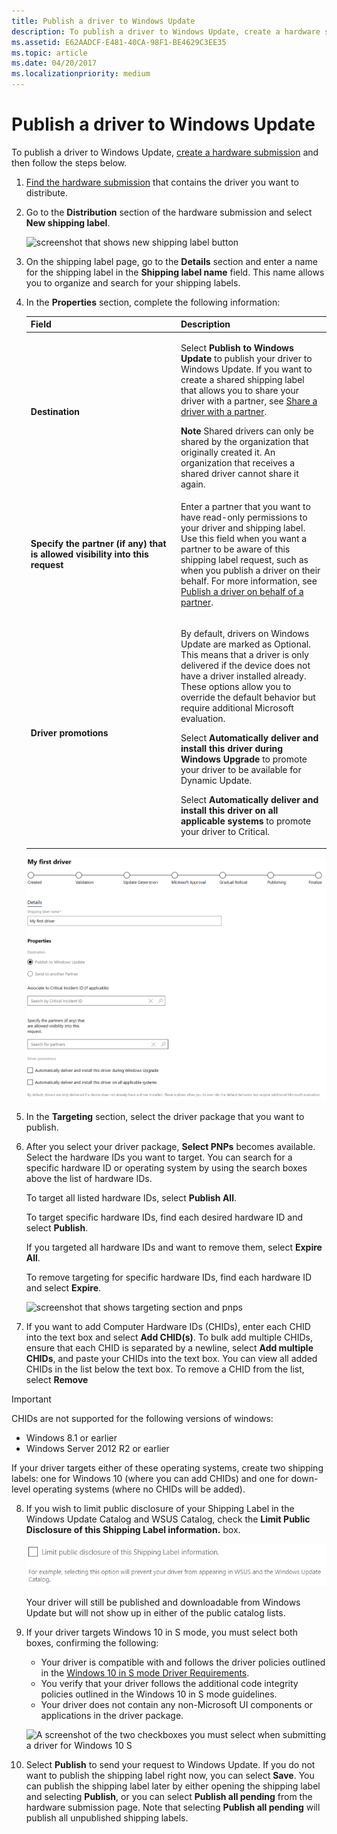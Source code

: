 ```yaml
---
title: Publish a driver to Windows Update
description: To publish a driver to Windows Update, create a hardware submission and then follow the steps below.
ms.assetid: E62AADCF-E481-40CA-98F1-BE4629C3EE35
ms.topic: article
ms.date: 04/20/2017
ms.localizationpriority: medium
---
```


# Publish a driver to Windows Update


To publish a driver to Windows Update, [create a hardware submission](create-a-new-hardware-submission.md) and then follow the steps below.

1. [Find the hardware submission](manage-your-hardware-submissions.md) that contains the driver you want to distribute.

2. Go to the **Distribution** section of the hardware submission and select **New shipping label**.

   ![screenshot that shows new shipping label button](images/publish-new-shipping-label.png)

3. On the shipping label page, go to the **Details** section and enter a name for the shipping label in the **Shipping label name** field. This name allows you to organize and search for your shipping labels.

4. In the **Properties** section, complete the following information:

   <table>
   <colgroup>
   <col width="50%" />
   <col width="50%" />
   </colgroup>
   <thead>
   <tr class="header">
   <th>Field</th>
   <th>Description</th>
   </tr>
   </thead>
   <tbody>
   <tr class="odd">
   <td><p><strong>Destination</strong></p></td>
   <td><p>Select <strong>Publish to Windows Update</strong> to publish your driver to Windows Update. If you want to create a shared shipping label that allows you to share your driver with a partner, see <a href="sharing-drivers-with-your-partners.md" data-raw-source="[Share a driver with a partner](sharing-drivers-with-your-partners.md)">Share a driver with a partner</a>.</p>
   <div class="alert">
   <strong>Note</strong>  Shared drivers can only be shared by the organization that originally created it. An organization that receives a shared driver cannot share it again.
   </div>
   <div>
     
   </div></td>
   </tr>
   <tr class="even">
   <td><p><strong>Specify the partner (if any) that is allowed visibility into this request</strong></p></td>
   <td><p>Enter a partner that you want to have read-only permissions to your driver and shipping label. Use this field when you want a partner to be aware of this shipping label request, such as when you publish a driver on their behalf. For more information, see <a href="https://msdn.microsoft.com/library/windows/hardware/mt786462" data-raw-source="[Publish a driver on behalf of a partner](https://docs.microsoft.com/previous-versions/mt786462(v=vs.85))">Publish a driver on behalf of a partner</a>.</p></td>
   </tr>
   <tr class="odd">
   <td><p><strong>Driver promotions</strong></p></td>
   <td><p>By default, drivers on Windows Update are marked as Optional. This means that a driver is only delivered if the device does not have a driver installed already. These options allow you to override the default behavior but require additional Microsoft evaluation.</p>
   <p>Select <strong>Automatically deliver and install this driver during Windows Upgrade</strong> to promote your driver to be available for Dynamic Update.</p>
   <p>Select <strong>Automatically deliver and install this driver on all applicable systems</strong> to promote your driver to Critical.</p></td>
   </tr>
   </tbody>
   </table>

   ![screenshot that shows label name and publishing properties](images/label-name-and-properties-windows-update.png)

5. In the **Targeting** section, select the driver package that you want to publish.

6. After you select your driver package, **Select PNPs** becomes available. Select the hardware IDs you want to target. You can search for a specific hardware ID or operating system by using the search boxes above the list of hardware IDs.

   To target all listed hardware IDs, select **Publish All**.

   To target specific hardware IDs, find each desired hardware ID and select **Publish**.

   If you targeted all hardware IDs and want to remove them, select **Expire All**.

   To remove targeting for specific hardware IDs, find each hardware ID and select **Expire**.

   ![screenshot that shows targeting section and pnps](images/publish-targeting-windows-update.png)

7. If you want to add Computer Hardware IDs (CHIDs), enter each CHID into the text box and select **Add CHID(s)**. To bulk add multiple CHIDs, ensure that each CHID is separated by a newline, select **Add multiple CHIDs**, and paste your CHIDs into the text box. You can view all added CHIDs in the list below the text box. To remove a CHID from the list, select **Remove**

>[!IMPORTANT]
> CHIDs are not supported for the following versions of windows:
> * Windows 8.1 or earlier
> * Windows Server 2012 R2 or earlier
>
> If your driver targets either of these operating systems, create two shipping labels: one for Windows 10 (where you can add CHIDs) and one for down-level operating systems (where no CHIDs will be added).



8. If you wish to limit public disclosure of your Shipping Label in the Windows Update Catalog and WSUS Catalog, check the **Limit Public Disclosure of this Shipping Label information.** box.  

   ![screenshot that shows limit public disclosure](images/limit-public-disclosure.PNG)

   Your driver will still be published and downloadable from Windows Update but will not show up in either of the public catalog lists.

9. If your driver targets Windows 10 in S mode, you must select both boxes, confirming the following:

   * Your driver is compatible with and follows the driver policies outlined in the [Windows 10 in S mode Driver Requirements](https://docs.microsoft.com/windows-hardware/drivers/install/Windows10SDriverRequirements).
   * You verify that your driver follows the additional code integrity policies outlined in the Windows 10 in S mode guidelines.
   * Your driver does not contain any non-Microsoft UI components or applications in the driver package.

   ![A screenshot of the two checkboxes you must select when submitting a driver for Windows 10 S](images/win-cloud-checkboxes.png)

10. Select **Publish** to send your request to Windows Update. If you do not want to publish the shipping label right now, you can select **Save**. You can publish the shipping label later by either opening the shipping label and selecting **Publish**, or you can select **Publish all pending** from the hardware submission page. Note that selecting **Publish all pending** will publish all unpublished shipping labels.

 

 

